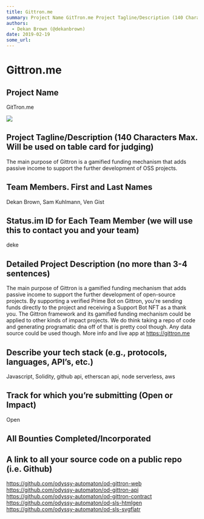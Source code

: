 ```yaml
---
title: Gittron.me
summary: Project Name GitTron.me Project Tagline/Description (140 Characters Max. Will be used on table card for judging) The main purpose of Gittron is a gamified funding mechanism that adds passive income to support the further development of OSS projects. Team Members. First and Last Names Dekan Brown, Sam Kuhlmann, Ven Gist Status.im ID for Each Team Member (we will use this to contact you and your team) deke Detailed Project Description (no more than 3-4 sentences) The main purpose of Gittron is a g
authors:
  - Dekan Brown (@dekanbrown)
date: 2019-02-19
some_url: 
---
```


# Gittron.me



## Project Name
GitTron.me

![](https://api.kauri.io:443/ipfs/QmQwER4xthDxadooYGNhLHazHtduPjqg1hyqevF9dPGAEe)


## Project Tagline/Description (140 Characters Max. Will be used on table card for judging)
The main purpose of Gittron is a gamified funding mechanism that adds passive income to support the further development of OSS projects. 

## Team Members. First and Last Names
Dekan Brown, Sam Kuhlmann, Ven Gist

## Status.im ID for Each Team Member (we will use this to contact you and your team)
deke

## Detailed Project Description (no more than 3-4 sentences)
The main purpose of Gittron is a gamified funding mechanism that adds passive income to support the further development of open-source projects. By supporting a verified Prime Bot on Gittron, you're sending funds directly to the project and receiving a Support Bot NFT as a thank you. The Gittron framework and its gamified funding mechanism could be applied to other kinds of impact projects. We do think taking a repo of code and generating programatic dna off of that is pretty cool though. Any data source could be used though. More info and live app at https://gittron.me

## Describe your tech stack (e.g., protocols, languages, API’s, etc.)
Javascript, Solidity, github api, etherscan api, node serverless, aws

## Track for which you’re submitting (Open or Impact)
Open

## All Bounties Completed/Incorporated


## A link to all your source code on a public repo (i.e. Github)
https://github.com/odyssy-automaton/od-gittron-web
https://github.com/odyssy-automaton/od-gittron-api
https://github.com/odyssy-automaton/od-gittron-contract
https://github.com/odyssy-automaton/od-sls-htmlgen
https://github.com/odyssy-automaton/od-sls-svgflatr



